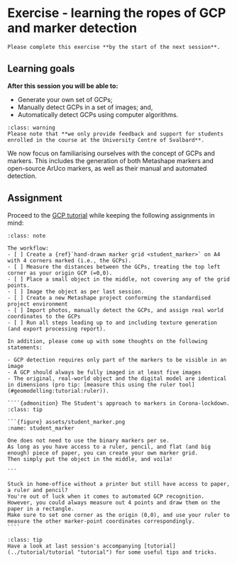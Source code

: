 # Exercise - learning the ropes of GCP and marker detection

```{admonition} Deadline
Please complete this exercise **by the start of the next session**.
```

## Learning goals

**After this session you will be able to:**

- Generate your own set of GCPs;
- Manually detect GCPs in a set of images; and,
- Automatically detect GCPs using computer algorithms.

```{admonition} Support
:class: warning
Please note that **we only provide feedback and support for students enrolled in the course at the University Centre of Svalbard**.
```

We now focus on familiarising ourselves with the concept of GCPs and markers.
This includes the generation of both Metashape markers and open-source ArUco markers, as well as their manual and automated detection.

## Assignment

Proceed to the [GCP tutorial](../georeferencing/markers "GCP tutorial") while keeping the following assignments in mind:

`````{admonition} Checklist and questions
:class: note

The workflow:
- [ ] Create a {ref}`hand-drawn marker grid <student_marker>` on A4 with 4 corners marked (i.e., the GCPs).
- [ ] Measure the distances between the GCPs, treating the top left corner as your origin GCP (=0,0).
- [ ] Place a small object in the middle, not covering any of the grid points.
- [ ] Image the object as per last session.
- [ ] Create a new Metashape project conforming the standardised project environment
- [ ] Import photos, manually detect the GCPs, and assign real world coordinates to the GCPs
- [ ] Run all steps leading up to and including texture generation (and export processing report).

In addition, please come up with some thoughts on the following statements:

- GCP detection requires only part of the markers to be visible in an image
- A GCP should always be fully imaged in at least five images
- The original, real-world object and the digital model are identical in dimensions (pro tip: [measure this using the ruler tool](#geomodelling:tutorial:ruler)).

````{admonition} The Student's approach to markers in Corona-lockdown.
:class: tip

```{figure} assets/student_marker.png
:name: student_marker

One does not need to use the binary markers per se.
As long as you have access to a ruler, pencil, and flat (and big enough) piece of paper, you can create your own marker grid.
Then simply put the object in the middle, and voila!

```

Stuck in home-office without a printer but still have access to paper, a ruler and pencil?
You're out of luck when it comes to automated GCP recognition.
However, you could always measure out 4 points and draw them on the paper in a rectangle.
Make sure to set one corner as the origin (0,0), and use your ruler to measure the other marker-point coordinates correspondingly.
````
`````

```{admonition} SfM photogrammetry workflow
:class: tip
Have a look at last session's accompanying [tutorial](../tutorial/tutorial "tutorial") for some useful tips and tricks.
```
